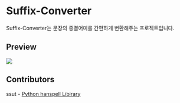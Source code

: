# Suffix-Converter
Suffix-Converter는 문장의 종결어미를 간편하게 변환해주는 프로젝트입니다.

## Preview
![](https://cdn.statically.io/img/xn--p89av30aukhm0c.site/f=auto,w=1680/pre.png)


## Contributors 
ssut - [Python hanspell Libirary](https://github.com/ssut/py-hanspell)
